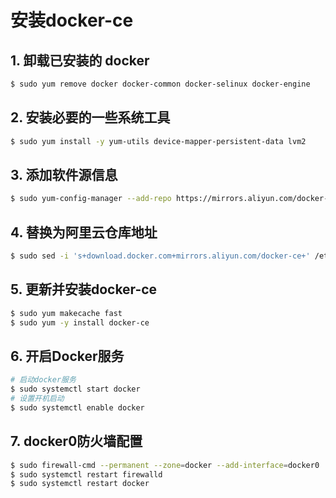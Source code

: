 # 安装docker-ce

## 1. 卸载已安装的 docker

```bash
$ sudo yum remove docker docker-common docker-selinux docker-engine
```

##  2. 安装必要的一些系统工具

```bash
$ sudo yum install -y yum-utils device-mapper-persistent-data lvm2
```

## 3. 添加软件源信息

```bash
$ sudo yum-config-manager --add-repo https://mirrors.aliyun.com/docker-ce/linux/centos/docker-ce.repo
```

## 4. 替换为阿里云仓库地址

```bash
$ sudo sed -i 's+download.docker.com+mirrors.aliyun.com/docker-ce+' /etc/yum.repos.d/docker-ce.repo
```

## 5. 更新并安装docker-ce

```bash
$ sudo yum makecache fast
$ sudo yum -y install docker-ce
```

## 6. 开启Docker服务

```bash
# 启动docker服务
$ sudo systemctl start docker
# 设置开机启动
$ sudo systemctl enable docker
```

## 7. docker0防火墙配置

```bash
$ sudo firewall-cmd --permanent --zone=docker --add-interface=docker0
$ sudo systemctl restart firewalld
$ sudo systemctl restart docker
```

